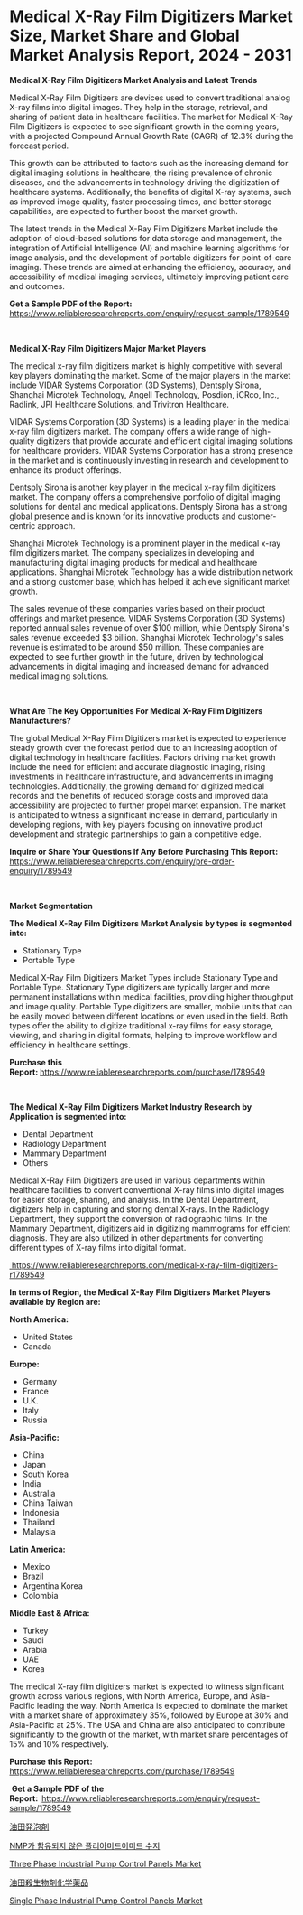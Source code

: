 <p><h1>Medical X-Ray Film Digitizers Market Size, Market Share and Global Market Analysis Report, 2024 - 2031</h1></p><p><strong>Medical X-Ray Film Digitizers Market Analysis and Latest Trends</strong></p>
<p><p>Medical X-Ray Film Digitizers are devices used to convert traditional analog X-ray films into digital images. They help in the storage, retrieval, and sharing of patient data in healthcare facilities. The market for Medical X-Ray Film Digitizers is expected to see significant growth in the coming years, with a projected Compound Annual Growth Rate (CAGR) of 12.3% during the forecast period.</p><p>This growth can be attributed to factors such as the increasing demand for digital imaging solutions in healthcare, the rising prevalence of chronic diseases, and the advancements in technology driving the digitization of healthcare systems. Additionally, the benefits of digital X-ray systems, such as improved image quality, faster processing times, and better storage capabilities, are expected to further boost the market growth.</p><p>The latest trends in the Medical X-Ray Film Digitizers Market include the adoption of cloud-based solutions for data storage and management, the integration of Artificial Intelligence (AI) and machine learning algorithms for image analysis, and the development of portable digitizers for point-of-care imaging. These trends are aimed at enhancing the efficiency, accuracy, and accessibility of medical imaging services, ultimately improving patient care and outcomes.</p></p>
<p><strong>Get a Sample PDF of the Report:&nbsp;</strong> <a href="https://www.reliableresearchreports.com/enquiry/request-sample/1789549">https://www.reliableresearchreports.com/enquiry/request-sample/1789549</a></p>
<p>&nbsp;</p>
<p><strong>Medical X-Ray Film Digitizers Major Market Players</strong></p>
<p><p>The medical x-ray film digitizers market is highly competitive with several key players dominating the market. Some of the major players in the market include VIDAR Systems Corporation (3D Systems), Dentsply Sirona, Shanghai Microtek Technology, Angell Technology, Posdion, iCRco, Inc., Radlink, JPI Healthcare Solutions, and Trivitron Healthcare.</p><p>VIDAR Systems Corporation (3D Systems) is a leading player in the medical x-ray film digitizers market. The company offers a wide range of high-quality digitizers that provide accurate and efficient digital imaging solutions for healthcare providers. VIDAR Systems Corporation has a strong presence in the market and is continuously investing in research and development to enhance its product offerings.</p><p>Dentsply Sirona is another key player in the medical x-ray film digitizers market. The company offers a comprehensive portfolio of digital imaging solutions for dental and medical applications. Dentsply Sirona has a strong global presence and is known for its innovative products and customer-centric approach.</p><p>Shanghai Microtek Technology is a prominent player in the medical x-ray film digitizers market. The company specializes in developing and manufacturing digital imaging products for medical and healthcare applications. Shanghai Microtek Technology has a wide distribution network and a strong customer base, which has helped it achieve significant market growth.</p><p>The sales revenue of these companies varies based on their product offerings and market presence. VIDAR Systems Corporation (3D Systems) reported annual sales revenue of over $100 million, while Dentsply Sirona's sales revenue exceeded $3 billion. Shanghai Microtek Technology's sales revenue is estimated to be around $50 million. These companies are expected to see further growth in the future, driven by technological advancements in digital imaging and increased demand for advanced medical imaging solutions.</p></p>
<p>&nbsp;</p>
<p><strong>What Are The Key Opportunities For Medical X-Ray Film Digitizers Manufacturers?</strong></p>
<p><p>The global Medical X-Ray Film Digitizers market is expected to experience steady growth over the forecast period due to an increasing adoption of digital technology in healthcare facilities. Factors driving market growth include the need for efficient and accurate diagnostic imaging, rising investments in healthcare infrastructure, and advancements in imaging technologies. Additionally, the growing demand for digitized medical records and the benefits of reduced storage costs and improved data accessibility are projected to further propel market expansion. The market is anticipated to witness a significant increase in demand, particularly in developing regions, with key players focusing on innovative product development and strategic partnerships to gain a competitive edge.</p></p>
<p><strong>Inquire or Share Your Questions If Any Before Purchasing This Report:</strong> <a href="https://www.reliableresearchreports.com/enquiry/pre-order-enquiry/1789549">https://www.reliableresearchreports.com/enquiry/pre-order-enquiry/1789549</a></p>
<p>&nbsp;</p>
<p><strong>Market Segmentation</strong></p>
<p><strong>The Medical X-Ray Film Digitizers Market Analysis by types is segmented into:</strong></p>
<p><ul><li>Stationary Type</li><li>Portable Type</li></ul></p>
<p><p>Medical X-Ray Film Digitizers Market Types include Stationary Type and Portable Type. Stationary Type digitizers are typically larger and more permanent installations within medical facilities, providing higher throughput and image quality. Portable Type digitizers are smaller, mobile units that can be easily moved between different locations or even used in the field. Both types offer the ability to digitize traditional x-ray films for easy storage, viewing, and sharing in digital formats, helping to improve workflow and efficiency in healthcare settings.</p></p>
<p><strong>Purchase this Report:&nbsp;</strong><a href="https://www.reliableresearchreports.com/purchase/1789549">https://www.reliableresearchreports.com/purchase/1789549</a></p>
<p>&nbsp;</p>
<p><strong>The Medical X-Ray Film Digitizers Market Industry Research by Application is segmented into:</strong></p>
<p><ul><li>Dental Department</li><li>Radiology Department</li><li>Mammary Department</li><li>Others</li></ul></p>
<p><p>Medical X-Ray Film Digitizers are used in various departments within healthcare facilities to convert conventional X-ray films into digital images for easier storage, sharing, and analysis. In the Dental Department, digitizers help in capturing and storing dental X-rays. In the Radiology Department, they support the conversion of radiographic films. In the Mammary Department, digitizers aid in digitizing mammograms for efficient diagnosis. They are also utilized in other departments for converting different types of X-ray films into digital format.</p></p>
<p><a href="https://www.reliableresearchreports.com/medical-x-ray-film-digitizers-r1789549">&nbsp;https://www.reliableresearchreports.com/medical-x-ray-film-digitizers-r1789549</a></p>
<p><strong>In terms of Region, the Medical X-Ray Film Digitizers Market Players available by Region are:</strong></p>
<p>
    <p> <strong> North America: </strong>
        <ul>
            <li>United States</li>
            <li>Canada</li>
        </ul>
        </p> 
    <p> <strong> Europe: </strong>
        <ul>
            <li>Germany</li>
            <li>France</li>
            <li>U.K.</li>
            <li>Italy</li>
            <li>Russia</li>
        </ul>
        </p> 
    <p> <strong> Asia-Pacific: </strong>
        <ul>
            <li>China</li>
            <li>Japan</li>
            <li>South Korea</li>
            <li>India</li>
            <li>Australia</li>
            <li>China Taiwan</li>
            <li>Indonesia</li>
            <li>Thailand</li>
            <li>Malaysia</li>
        </ul>
        </p> 
    <p> <strong> Latin America: </strong>
        <ul>
            <li>Mexico</li>
            <li>Brazil</li>
            <li>Argentina Korea</li>
            <li>Colombia</li>
        </ul>
        </p> 
    <p> <strong> Middle East & Africa: </strong>
        <ul>
            <li>Turkey</li>
            <li>Saudi</li>
            <li>Arabia</li>
            <li>UAE</li>
            <li>Korea</li>
        </ul>
    </p>
    </p>
<p><p>The medical X-ray film digitizers market is expected to witness significant growth across various regions, with North America, Europe, and Asia-Pacific leading the way. North America is expected to dominate the market with a market share of approximately 35%, followed by Europe at 30% and Asia-Pacific at 25%. The USA and China are also anticipated to contribute significantly to the growth of the market, with market share percentages of 15% and 10% respectively.</p></p>
<p><strong>Purchase this Report: </strong><a href="https://www.reliableresearchreports.com/purchase/1789549">https://www.reliableresearchreports.com/purchase/1789549</a></p>
<p>&nbsp;<strong>Get a Sample PDF of the Report:&nbsp;&nbsp;</strong><a href="https://www.reliableresearchreports.com/enquiry/request-sample/1789549">https://www.reliableresearchreports.com/enquiry/request-sample/1789549</a></p>
<p><strong></strong></p>
<p><p><a href="https://github.com/bucuel854722/Market-Research-Report-List-2/blob/main/9105632106093.md">油田発泡剤</a></p><p><a href="https://github.com/ROBERTS65DAVID/Market-Research-Report-List-1/blob/main/322168199880.md">NMP가 함유되지 않은 폴리아미드이미드 수지</a></p><p><a href="https://github.com/Airanohannonzb68e5pb53oc1/Market-Research-Report-List-2/blob/main/three-phase-industrial-pump-control-panels-market.md">Three Phase Industrial Pump Control Panels Market</a></p><p><a href="https://github.com/AriMuller2009/Market-Research-Report-List-2/blob/main/6530238106094.md">油田殺生物剤化学薬品</a></p><p><a href="https://github.com/fiixsa/Market-Research-Report-List-3/blob/main/single-phase-industrial-pump-control-panels-market.md">Single Phase Industrial Pump Control Panels Market</a></p></p>